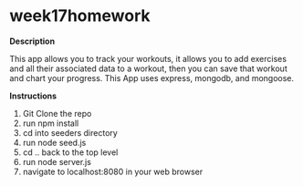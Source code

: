 # week17homework

**Description**

This app allows you to track your workouts, it allows you to add exercises and all their associated data to a workout, then you can save that workout and chart your progress. This App uses express, mongodb, and mongoose.

**Instructions**

1) Git Clone the repo
2) run npm install
3) cd into seeders directory
4) run node seed.js
5) cd .. back to the top level
6) run node server.js
7) navigate to localhost:8080 in your web browser